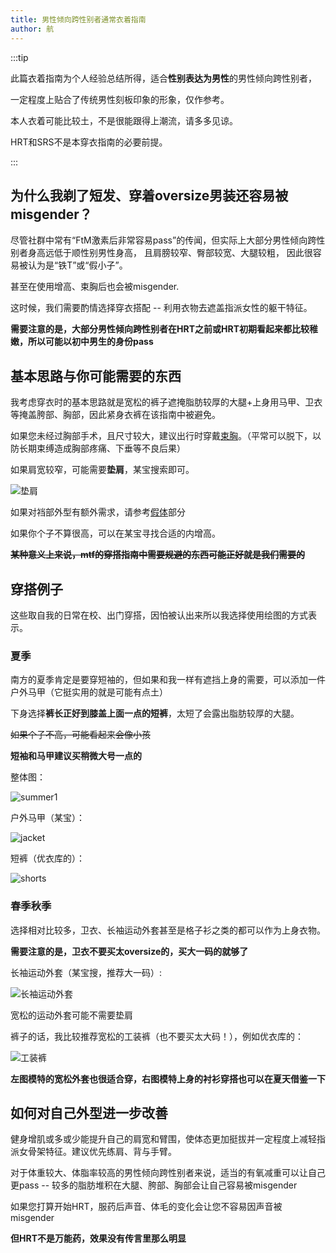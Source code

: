 ```yaml
---
title: 男性倾向跨性别者通常衣着指南
author: 航
---
```


:::tip

此篇衣着指南为个人经验总结所得，适合**性别表达为男性**的男性倾向跨性别者，

一定程度上贴合了传统男性刻板印象的形象，仅作参考。

本人衣着可能比较土，不是很能跟得上潮流，请多多见谅。

HRT和SRS不是本穿衣指南的必要前提。

:::

## 为什么我剃了短发、穿着oversize男装还容易被misgender？

尽管社群中常有“FtM激素后非常容易pass”的传闻，但实际上大部分男性倾向跨性别者身高远低于顺性别男性身高，
且肩膀较窄、臀部较宽、大腿较粗，
因此很容易被认为是“铁T”或“假小子”。

甚至在使用增高、束胸后也会被misgender.

这时候，我们需要酌情选择穿衣搭配 -- 利用衣物去遮盖指派女性的躯干特征。

**需要注意的是，大部分男性倾向跨性别者在HRT之前或HRT初期看起来都比较稚嫩，所以可能以初中男生的身份pass**

## 基本思路与你可能需要的东西

我考虑穿衣时的基本思路就是宽松的裤子遮掩脂肪较厚的大腿+上身用马甲、卫衣等掩盖胯部、胸部，因此紧身衣裤在该指南中被避免。

如果您未经过胸部手术，且尺寸较大，建议出行时穿戴[束胸](https://rle.wiki/fashion/ftm/corset/)。（平常可以脱下，以防长期束缚造成胸部疼痛、下垂等不良后果）

如果肩宽较窄，可能需要**垫肩**，某宝搜索即可。

![垫肩](dianjian.png)

如果对裆部外型有额外需求，请参考[假体](https://rle.wiki/fashion/ftm/packer/)部分

如果你个子不算很高，可以在某宝寻找合适的内增高。

~~**某种意义上来说，mtf的穿搭指南中需要规避的东西可能正好就是我们需要的**~~

## 穿搭例子

这些取自我的日常在校、出门穿搭，因怕被认出来所以我选择使用绘图的方式表示。

### 夏季

南方的夏季肯定是要穿短袖的，但如果和我一样有遮挡上身的需要，可以添加一件户外马甲（它挺实用的就是可能有点土）

下身选择**裤长正好到膝盖上面一点的短裤**，太短了会露出脂肪较厚的大腿。

~~如果个子不高，可能看起来会像小孩~~

**短袖和马甲建议买稍微大号一点的**

整体图：

![summer1](summer1.jpg)

户外马甲（某宝）：

![jacket](jacket.png)

短裤（优衣库的）：

![shorts](shorts.png)

### 春季秋季

选择相对比较多，卫衣、长袖运动外套甚至是格子衫之类的都可以作为上身衣物。

**需要注意的是，卫衣不要买太oversize的，买大一码的就够了**

长袖运动外套（某宝搜，推荐大一码）:

![长袖运动外套](sport-jacket.jpg)

宽松的运动外套可能不需要垫肩

裤子的话，我比较推荐宽松的工装裤（也不要买太大码！），例如优衣库的：

![工装裤](trousers.jpg)

**左图模特的宽松外套也很适合穿，右图模特上身的衬衫穿搭也可以在夏天借鉴一下**

## 如何对自己外型进一步改善

健身增肌或多或少能提升自己的肩宽和臂围，使体态更加挺拔并一定程度上减轻指派女骨架特征。建议优先练肩、背与手臂。

对于体重较大、体脂率较高的男性倾向跨性别者来说，适当的有氧减重可以让自己更pass -- 较多的脂肪堆积在大腿、胯部、胸部会让自己容易被misgender

如果您打算开始HRT，服药后声音、体毛的变化会让您不容易因声音被misgender

**但HRT不是万能药，效果没有传言里那么明显**



